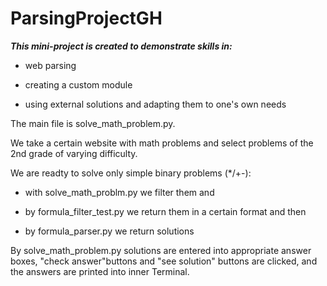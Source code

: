 # ParsingProjectGH

***This mini-project is created to demonstrate skills in:***

- web parsing

- creating a custom module

- using external solutions and adapting them to one's own needs

The main file is solve_math_problem.py. 

We take a certain website with math problems and select problems of the 2nd grade of varying difficulty.

We are readty to solve only simple binary problems (*/+-):

- with  solve_math_problm.py we filter them and 

- by formula_filter_test.py we return them in a certain format and then

- by formula_parser.py we return solutions

By solve_math_problem.py  solutions are entered into appropriate answer boxes, 
"check answer"buttons  and "see solution" buttons are clicked, 
and the answers are printed into inner Terminal.

